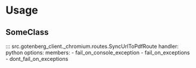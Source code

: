 # Usage

## SomeClass

::: src.gotenberg_client.\_chromium.routes.SyncUrlToPdfRoute
handler: python
options:
members: - fail_on_console_exception - fail_on_exceptions - dont_fail_on_exceptions
